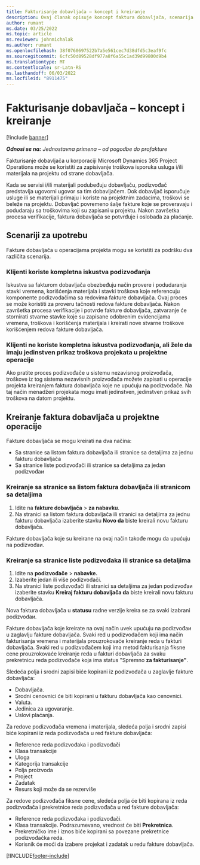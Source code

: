```yaml
---
title: Fakturisanje dobavljača – koncept i kreiranje
description: Ovaj članak opisuje koncept faktura dobavljača, scenarija za korišćenje i kako se kreiraju fakture dobavljača u korporaciji Microsoft Dynamics 365 Project Operations.
author: rumant
ms.date: 03/25/2022
ms.topic: article
ms.reviewer: johnmichalak
ms.author: rumant
ms.openlocfilehash: 38f0760697522b7a5e561cec7d38dfd5c3eaf9fc
ms.sourcegitcommit: 6cfc50d89528df977a8f6a55c1ad39d99800d9b4
ms.translationtype: MT
ms.contentlocale: sr-Latn-RS
ms.lasthandoff: 06/03/2022
ms.locfileid: "8911475"
---
```

# <a name="vendor-invoicing---concept-and-creation"></a>Fakturisanje dobavljača – koncept i kreiranje

[!include [banner](../../includes/dataverse-preview.md)]

_**Odnosi se na:** Jednostavna primena – od pogodbe do profakture_

Fakturisanje dobavljača u korporaciji Microsoft Dynamics 365 Project Operations može se koristiti za zapisivanje troškova isporuka usluga i/ili materijala na projektu od strane dobavljača.

Kada se servisi i/ili materijali podubeđuju dobavljaču, podizvođač predstavlja ugovorni ugovor sa tim dobavljačem. Dok dobavljač isporučuje usluge ili se materijali primaju i koriste na projektnim zadacima, troškovi se beleže na projektu. Dobavljač povremeno šalje fakture koje se proveravaju i podudaraju sa troškovima koji su zapisani u projektu. Nakon završetka procesa verifikacije, faktura dobavljača se potvrđuje i oslobađa za plaćanje.

## <a name="scenarios-for-use"></a>Scenariji za upotrebu

Fakture dobavljača u operacijama projekta mogu se koristiti za podršku dva različita scenarija.

### <a name="customers-use-the-full-subcontracting-experiences"></a>Klijenti koriste kompletna iskustva podizvođanja

Iskustva sa fakturom dobavljača obezbeđuju način provere i podudaranja stavki vremena, korišćenja materijala i stavki troškova koje referencuju komponente podizvođačima sa redovima fakture dobavljača. Ovaj proces se može koristiti za proveru tačnosti redova fakture dobavljača. Nakon završetka procesa verifikacije i potvrde fakture dobavljača, zatvaranje će stornirati stvarne stavke koje su zapisane odobrenim evidencijama vremena, troškova i korišćenja materijala i kreirati nove stvarne troškove korišćenjem redova fakture dobavljača.

### <a name="customers-dont-use-the-full-subcontracting-experiences-but-want-to-have-a-unified-view-of-costs-on-projects-in-project-operations"></a>Klijenti ne koriste kompletna iskustva podizvođanja, ali žele da imaju jedinstven prikaz troškova projekata u projektne operacije

Ako pratite proces podizvođače u sistemu nezavisnog proizvođača, troškove iz tog sistema nezavisnih proizvođača možete zapisati u operacije projekta kreiranjem faktura dobavljača koje ne upućuju na podizvođače. Na taj način menadžeri projekata mogu imati jedinstven, jedinstven prikaz svih troškova na datom projektu.

## <a name="creation-of-vendor-invoices-in-project-operations"></a>Kreiranje faktura dobavljača u projektne operacije

Fakture dobavljača se mogu kreirati na dva načina:

- Sa stranice sa listom faktura dobavljača ili stranice sa detaljima za jednu fakturu dobavljača
- Sa stranice liste podizvođači ili stranice sa detaljima za jedan podizvođaи

### <a name="creation-from-the-vendor-invoice-list-page-or-details-page"></a>Kreiranje sa stranice sa listom faktura dobavljača ili stranicom sa detaljima

1. Idite na **fakture dobavljača** \> **za nabavku**.
2. Na stranici sa listom faktura dobavljača ili stranici sa detaljima za jednu fakturu dobavljača izaberite stavku **Novo da** biste kreirali novu fakturu dobavljača.

Fakture dobavljača koje su kreirane na ovaj način takođe mogu da upućuju na podizvođaи.

### <a name="creation-from-the-subcontract-list-page-or-details-page"></a>Kreiranje sa stranice liste podizvođaka ili stranice sa detaljima

1. Idite na **podizvođače** \> **nabavke.**
2. Izaberite jedan ili više podizvođači.
3. Na stranici liste podizvođači ili stranici sa detaljima za jedan podizvođaи izaberite stavku **Kreiraj fakturu dobavljača da** biste kreirali novu fakturu dobavljača.

Nova faktura dobavljača u **statusu** radne verzije kreira se za svaki izabrani podizvođaи.

Fakture dobavljača koje kreirate na ovaj način uvek upućuju na podizvođaи u zaglavlju fakture dobavljača. Svaki red u podizvođačem koji ima način fakturisanja vremena i materijala prouzrokovaće kreiranje reda u fakturi dobavljača. Svaki red u podizvođačem koji ima metod fakturisanja fiksne cene prouzrokovaće kreiranje reda u fakturi dobavljača za svaku prekretnicu reda podizvođače koja ima status "Spremno **za fakturisanje"**.

Sledeća polja i srodni zapisi biće kopirani iz podizvođača u zaglavlje fakture dobavljača:

- Dobavljača.
- Srodni cenovnici će biti kopirani u fakturu dobavljača kao cenovnici.
- Valuta.
- Jedinica za ugovaranje.
- Uslovi plaćanja.

Za redove podizvođača vremena i materijala, sledeća polja i srodni zapisi biće kopirani iz reda podizvođača u red fakture dobavljača:

- Reference reda podizvođaka i podizvođači
- Klasa transakcije
- Uloga
- Kategorija transakcije
- Polja proizvoda
- Project
- Zadatak
- Resurs koji može da se rezerviše

Za redove podizvođača fiksne cene, sledeća polja će biti kopirana iz reda podizvođača i prekretnice reda podizvođača u red fakture dobavljača:

- Reference reda podizvođaka i podizvođači.
- Klasa transakcije. Podrazumevano, vrednost će biti **Prekretnica**.
- Prekretničko ime i iznos biće kopirani sa povezane prekretnice podizvođačka reda.
- Korisnik će moći da izabere projekat i zadatak u redu fakture dobavljača.

[!INCLUDE[footer-include](../../includes/footer-banner.md)]
